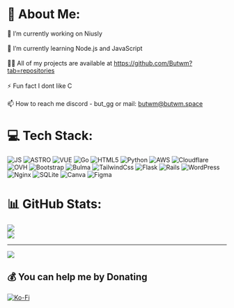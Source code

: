 # 💫 About Me:
🔭 I’m currently working on Niusly<br><br>🌱 I’m currently learning Node.js and JavaScript<br><br>👨‍💻 All of my projects are available at https://github.com/Butwm?tab=repositories<br><br>⚡ Fun fact I dont like C<br><br>📫 How to reach me discord - but_gg or mail: [butwm@butwm.space](mailto:butwm@butwm.space])


# 💻 Tech Stack:
![JS](https://shields.io/badge/JavaScript-F7DF1E?logo=JavaScript&logoColor=000&) ![ASTRO](https://img.shields.io/badge/Astro-BC52EE?logo=astro&logoColor=fff) ![VUE](https://img.shields.io/badge/Vue.js-35495E?logo=vuedotjs&logoColor=4FC08D) ![Go](https://img.shields.io/badge/go-%2300ADD8.svg?&logo=go&logoColor=white) ![HTML5](https://img.shields.io/badge/html5-%23E34F26.svg?&logo=html5&logoColor=white) ![Python](https://img.shields.io/badge/python-3670A0?&logo=python&logoColor=ffdd54) ![AWS](https://img.shields.io/badge/AWS-%23FF9900.svg?&logo=amazon-aws&logoColor=white) ![Cloudflare](https://img.shields.io/badge/Cloudflare-F38020?&logo=Cloudflare&logoColor=white) ![OVH](https://img.shields.io/badge/ovh-%23123F6D.svg?&logo=ovh&logoColor=#123F6D) ![Bootstrap](https://img.shields.io/badge/bootstrap-%238511FA.svg?&logo=bootstrap&logoColor=white) ![Bulma](https://img.shields.io/badge/bulma-00D0B1?&logo=bulma&logoColor=white) ![TailwindCss](https://img.shields.io/badge/tailwindcss-0F172A?&logo=tailwindcss) ![Flask](https://img.shields.io/badge/flask-%23000.svg?&logo=flask&logoColor=white) ![Rails](https://img.shields.io/badge/rails-%23CC0000.svg?&logo=ruby-on-rails&logoColor=white) ![WordPress](https://img.shields.io/badge/WordPress-%23117AC9.svg?&logo=WordPress&logoColor=white) ![Nginx](https://img.shields.io/badge/nginx-%23009639.svg?&logo=nginx&logoColor=white) ![SQLite](https://img.shields.io/badge/sqlite-%2307405e.svg?&logo=sqlite&logoColor=white) ![Canva](https://img.shields.io/badge/Canva-%2300C4CC.svg?&logo=Canva&logoColor=white) ![Figma](https://img.shields.io/badge/figma-%23F24E1E.svg?&logo=figma&logoColor=white)
# 📊 GitHub Stats:
![](https://github-readme-streak-stats.herokuapp.com/?user=Butwm&theme=dark&hide_border=true)<br/>
![](https://github-readme-stats.vercel.app/api/top-langs/?username=Butwm&theme=dark&hide_border=true&include_all_commits=true&count_private=true&layout=compact)

---
[![](https://visitcount.itsvg.in/api?id=Butwm&icon=8&color=12)](https://visitcount.itsvg.in)

  ## 💰 You can help me by Donating
  [![Ko-Fi](https://img.shields.io/badge/Ko--fi-F16061?logo=ko-fi&logoColor=white)](https://ko-fi.com/butwm) 

